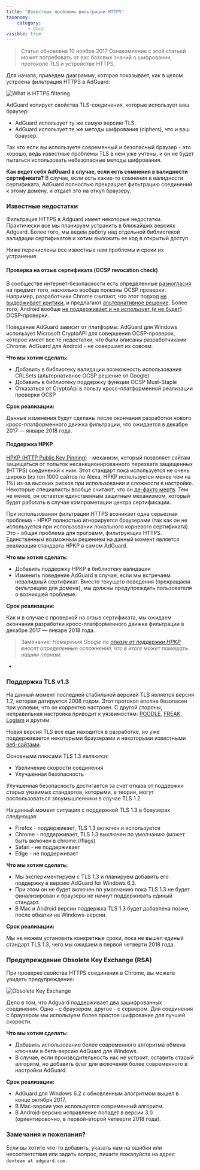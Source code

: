 ```yaml
---
title: 'Известные проблемы фильтрации HTTPS'
taxonomy:
    category:
        - docs
visible: true
---
```


> Статья обновлена 10 ноября 2017
> Ознакомление с этой статьей может потребовать от вас базовых знаний о шифровании, протоколе TLS и устройстве HTTPS.

Для начала, приведем диаграмму, которая показывает, как в целом устроена фильтрация HTTPS в AdGuard:

![What is HTTPS filtering](https://cdn.adguard.com/public/Adguard/Blog/https/what_is_https_filtering_ru.png)

AdGuard копирует свойства TLS-соединения, которые использует ваш браузер:

* AdGuard использует ту же самую версию TLS.
* AdGuard использует те же методы шифрования (ciphers), что и ваш браузер.

Так что если вы используете современный и безопасный браузер - это хорошо, ведь известные проблемы TLS в нем уже учтены, и он не будет пытаться использовать небезопасные методы шифрования.

**Как ведет себя AdGuard в случае, если есть сомнения в валидности сертификата?** 
В случае, если есть какие-то сомнения в валидности сертификата, AdGuard полностью прекращает фильтрацию соединений к этому домену, и отдает это на откуп браузеру.

### Известные недостатки

Фильтрация HTTPS в Adguard имеет некоторые недостатки. Практически все мы планируем устранить в ближайших версиях Adguard. Более того, мы ведем работу над отдельной библиотекой валидации сертификатов и хотим выложить ее код в открытый доступ.

Ниже перечислены все известные нам проблемы и сроки их устранения.

#### Проверка на отзыв сертификата (OCSP revocation check)

В сообществе интернет-безопасности есть определенные [разногласия](https://www.grc.com/revocation/crlsets.htm) на предмет того, насколько вообще полезны OCSP проверки. Например, разработчики Chrome считают, что этот подход [не выдерживает критики](https://www.imperialviolet.org/2014/04/19/revchecking.html), и предлагают [альтернативное решение](https://www.imperialviolet.org/2012/02/05/crlsets.html). Более того, Android вообще [не поддерживает и не использует (и не будет)](https://issuetracker.google.com/issues/36993981) OCSP-проверки.

Поведение AdGuard зависит от платформы. AdGuard для Windows использует Microsoft CryptoAPI для совершения OCSP-проверок, которое имеет все те недостатки, что были описаны разработчиками Chrome. AdGuard для Android - не совершает их совсем.

**Что мы хотим сделать:**

* Добавить в библиотеку валидации возможность использования CRLSets (альтернативное OCSP решение от Google)
* Добавить в библиотеку поддержку функции OCSP Must-Staple
* Отказаться от CryptoApi в пользу кросс-платформенной реализации проверки OCSP

**Срок реализации:**

Данные изменения будут сделаны после окончания разработки нового кросс-платформенного движка фильтрации, что ожидается в декабре 2017 — январе 2018 года.

#### Поддержка HPKP

[HPKP (HTTP Public Key Pinning)](https://en.wikipedia.org/wiki/HTTP_Public_Key_Pinning) - механизм, который позволяет сайтам защищаться от попыток несанкционированного перехвата защищенных (HTTPS) соединений к ним. Этот стандарт пока используется не очень широко (из топ 1000 сайтов по Alexa, HPKP используется менее чем на 1%) из-за высоких рисков при использовании и сложности в настройке. Некоторые специалисты вообще считают, что он [де-факто мертв](https://blog.qualys.com/ssllabs/2016/09/06/is-http-public-key-pinning-dead). Тем не менее, он остается единственным защитным механизмом, который будет работать в случае компрометации центра сертификации.

При использовании фильтрации HTTPS возникает одна серьезная проблема - HPKP полностью игнорируется браузерами (так как он не используется при использовании локального корневого сертификата). Это - общая проблема для программ, фильтрующих HTTPS. Единственным возможным решением на данный момент является реализация стандарта HPKP в самом AdGuard.

**Что мы хотим сделать:**

* Добавить поддержку HPKP в библиотеку валидации
* Изменить поведение AdGuard в случае, если мы встречаем невалидный сертификат. Вместо текущего поведения (прекращаем фильтрацию для домена), мы должны предупреждать пользователя о возникшей проблеме.

**Срок реализации:**

Как и в случае с проверкой на отзыв сертификата, мы ожидаем окончания разработки кросс-платформенного движка фильтрации в декабре 2017 — январе 2018 года.

>Замечание: *Намерения Google по [отказу от поддержки HPKP](https://groups.google.com/a/chromium.org/forum/#!topic/blink-dev/he9tr7p3rZ8) вносят определенные осложнения, что в итоге может помешать нашим планам.*
 +

### Поддержка TLS v1.3

На данный момент последней стабильной версией TLS является версия 1.2, которая датируется 2008 годом. Этот протокол вполне безопасен при условии, что он корректно настроен. С другой стороны, неправильная настройка приводит к уязвимостям: [POODLE](https://blog.qualys.com/ssllabs/2014/10/15/ssl-3-is-dead-killed-by-the-poodle-attack), [FREAK](https://censys.io/blog/freak), [Logjam](https://weakdh.org/) и другим.

Новая версия TLS все еще находится в разработке, но уже поддерживается некоторыми браузерами и некоторыми известными [веб-сайтами](https://blog.cloudflare.com/introducing-tls-1-3/).

Основными плюсами TLS 1.3 являются:

* Увеличение скорости соединения
* Улучшенная безопасность

Улучшенная безопасность достигается за счет отказа от поддержки старых уязвимых стандартов, которыми, в теории, могут воспользоваться злоумышленники в случае TLS 1.2.

На данный момент ситуация с поддержкой TLS 1.3 в браузерах следующая:

* Firefox - поддерживает, TLS 1.3 включен и используется
* Chrome - поддерживает, TLS 1.3 выключен по умолчанию (может быть включен в chrome://flags)
* Safari - не поддерживает
* Edge - не поддерживает

**Что мы хотим сделать:**

* Мы экспериментируем с TLS 1.3 и планируем добавить его поддержку в версию AdGuard for Windows 6.3.
* При этом он не будет включен по умолчанию пока TLS 1.3 не будет финализирован и браузеры не начнут поддерживать единый стандарт.
* В Mac и Android версии поддержка TLS 1.3 будет добавлена позже, после обкатки на Windows-версии.

**Срок реализации:**

Мы не можем установить конкретные сроки, пока не вышел единый стандарт TLS 1.3, чего мы ожидаем в первой четверти 2018 года.

### Предупреждение Obsolete Key Exchange (RSA)

При проверке свойства HTTPS соединения в Chrome, вы можете увидеть предупреждение:

![Obsolete Key Exchange](https://cdn.adguard.com/public/Adguard/Blog/https/obsolete_key_exchange.png)

Дело в том, что Adguard поддерживает два зашифрованных соединения. Одно - с браузером, другое - с сервером. Для соединения с браузером мы используем более простое шифрование для лучшей скорости.

**Что мы хотим сделать:**

* Добавить использование более современного алгоритма обмена ключами в бета-версию AdGuard для Windows.
* В случае, если производительность нас не устроит, оставить старый алгоритм, но добавить флаг для включения более современного в настройки AdGuard.

**Срок реализации:**

* AdGuard для Windows 6.2 с обновленным алогритмом вышел в конце октября 2017.
* В Mac-версии уже используется современный алгоритм.
* В Android-версию исправление попадет в версии 3.0 (ориентировочно, в первой-второй четверти 2018 года).

### Замечания и пожелания?
Если вы хотите что-то добавить, указать нам на ошибки или несоответствия или задать вопрос, пишите пожалуйста на адрес `devteam at adguard.com`.
